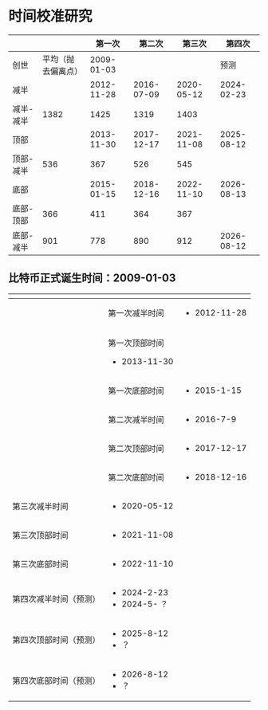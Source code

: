 # 时间校准研究

|       |           | 第一次        | 第二次        | 第三次        | 第四次        |
| ----- | --------- | ---------- | ---------- | ---------- | ---------- |
| 创世    | 平均（抛去偏离点） | 2009-01-03 | 　          | 　          | 预测         |
| 减半    | 　         | 2012-11-28 | 2016-07-09 | 2020-05-12 | 2024-02-23 |
| 减半-减半 | 1382      | 1425       | 1319       | 1403       | 　          |
| 顶部    | 　         | 2013-11-30 | 2017-12-17 | 2021-11-08 | 2025-08-12 |
| 顶部-减半 | 536       | 367        | 526        | 545        | 　          |
| 底部    | 　         | 2015-01-15 | 2018-12-16 | 2022-11-10 | 2026-08-13 |
| 底部-顶部 | 366       | 411        | 364        | 367        | 　          |
| 底部-减半 | 901       | 778        | 890        | 912        | 2026-08-12 |

## 比特币正式诞生时间：2009-01-03

<table data-view="cards"><thead><tr><th></th><th></th><th></th></tr></thead><tbody><tr><td></td><td>第一次减半时间</td><td><ul><li>2012-11-28</li></ul></td></tr><tr><td></td><td><p>第一次顶部时间</p><ul><li>2013-11-30</li></ul></td><td></td></tr><tr><td></td><td>第一次底部时间</td><td><ul><li>2015-1-15</li></ul></td></tr><tr><td></td><td>第二次减半时间</td><td><ul><li>2016-7-9</li></ul></td></tr><tr><td></td><td>第二次顶部时间</td><td><ul><li>2017-12-17</li></ul></td></tr><tr><td></td><td>第二次底部时间</td><td><ul><li>2018-12-16</li></ul></td></tr><tr><td>第三次减半时间</td><td><ul><li>2020-05-12</li></ul></td><td></td></tr><tr><td>第三次顶部时间</td><td><ul><li>2021-11-08</li></ul></td><td></td></tr><tr><td>第三次底部时间</td><td><ul><li>2022-11-10</li></ul></td><td></td></tr><tr><td>第四次减半时间（预测）</td><td><ul><li>2024-2-23</li><li>2024-5- ？</li></ul></td><td></td></tr><tr><td>第四次顶部时间（预测）</td><td><ul><li>2025-8-12</li><li>？</li></ul></td><td></td></tr><tr><td>第四次底部时间（预测）</td><td><ul><li>2026-8-12</li><li>？</li></ul></td><td></td></tr></tbody></table>
